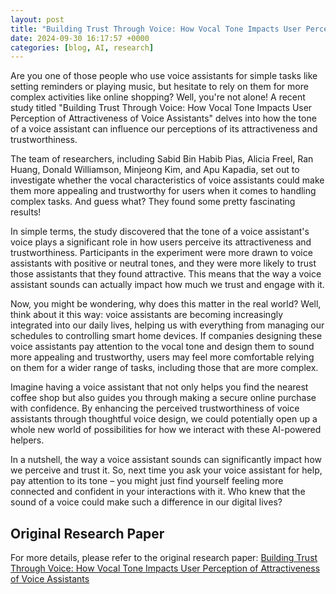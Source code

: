 ```yaml
---
layout: post
title: "Building Trust Through Voice: How Vocal Tone Impacts User Perception of Attractiveness of Voice Assistants"
date: 2024-09-30 16:17:57 +0000
categories: [blog, AI, research]
---
```

Are you one of those people who use voice assistants for simple tasks like setting reminders or playing music, but hesitate to rely on them for more complex activities like online shopping? Well, you're not alone! A recent study titled "Building Trust Through Voice: How Vocal Tone Impacts User Perception of Attractiveness of Voice Assistants" delves into how the tone of a voice assistant can influence our perceptions of its attractiveness and trustworthiness.

The team of researchers, including Sabid Bin Habib Pias, Alicia Freel, Ran Huang, Donald Williamson, Minjeong Kim, and Apu Kapadia, set out to investigate whether the vocal characteristics of voice assistants could make them more appealing and trustworthy for users when it comes to handling complex tasks. And guess what? They found some pretty fascinating results!

In simple terms, the study discovered that the tone of a voice assistant's voice plays a significant role in how users perceive its attractiveness and trustworthiness. Participants in the experiment were more drawn to voice assistants with positive or neutral tones, and they were more likely to trust those assistants that they found attractive. This means that the way a voice assistant sounds can actually impact how much we trust and engage with it.

Now, you might be wondering, why does this matter in the real world? Well, think about it this way: voice assistants are becoming increasingly integrated into our daily lives, helping us with everything from managing our schedules to controlling smart home devices. If companies designing these voice assistants pay attention to the vocal tone and design them to sound more appealing and trustworthy, users may feel more comfortable relying on them for a wider range of tasks, including those that are more complex.

Imagine having a voice assistant that not only helps you find the nearest coffee shop but also guides you through making a secure online purchase with confidence. By enhancing the perceived trustworthiness of voice assistants through thoughtful voice design, we could potentially open up a whole new world of possibilities for how we interact with these AI-powered helpers.

In a nutshell, the way a voice assistant sounds can significantly impact how we perceive and trust it. So, next time you ask your voice assistant for help, pay attention to its tone – you might just find yourself feeling more connected and confident in your interactions with it. Who knew that the sound of a voice could make such a difference in our digital lives?

## Original Research Paper
For more details, please refer to the original research paper:
[Building Trust Through Voice: How Vocal Tone Impacts User Perception of Attractiveness of Voice Assistants](http://arxiv.org/abs/2409.18941v1)
